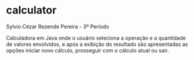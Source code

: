 # calculator
Sylvio Cézar Rezende Pereira - 3º Período

Calculadora em Java onde o usuário seleciona a operação e a quantidade de valores envolvidos, e após a exibição do resultado são apresentadas as opções iniciar novo cálculo, prosseguir com o cálculo atual ou sair.
